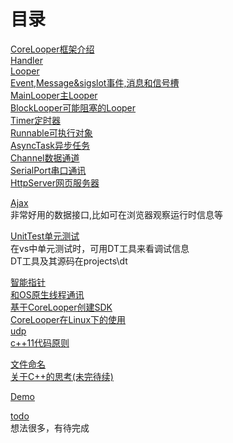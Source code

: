 ﻿# 目录
[CoreLooper框架介绍](corelooper.md)  
[Handler](handler.md)  
[Looper](looper.md)  
[Event,Message&sigslot事件,消息和信号槽](event.message.sigslot.md)  
[MainLooper主Looper](mainlooper.md)  
[BlockLooper可能阻塞的Looper](.md)  
[Timer定时器](timer.md)  
[Runnable可执行对象](runnable.md)  
[AsyncTask异步任务](asynctask.md)  
[Channel数据通道](channel.md)  
[SerialPort串口通讯](serialport.md)  
[HttpServer网页服务器](httpserver.md)  

[Ajax](ajax.md)  
非常好用的数据接口,比如可在浏览器观察运行时信息等

[UnitTest单元测试](unittest.md)  
在vs中单元测试时，可用DT工具来看调试信息  
DT工具及其源码在projects\dt

[智能指针](smartpointer.md)  
[和OS原生线程通讯](work.with.raw.thread.md)  
[基于CoreLooper创建SDK](create.sdk.md)  
[CoreLooper在Linux下的使用](linux.md)  
[udp](udp.md)  
[c++11代码原则](rules.md)  

[文件命名](filename.md)  
[关于C++的思考(未完待续)](c++.md)  

[Demo](demo.md)

[todo](todo.md)  
想法很多，有待完成  